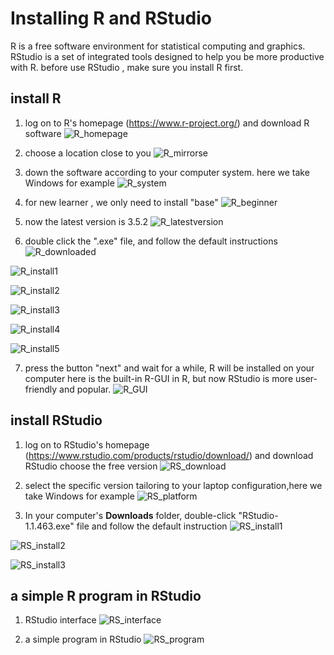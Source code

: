 
# Installing R and RStudio

R is a free software environment for statistical computing and graphics.
RStudio is a set of integrated tools designed to help you be more productive with R.
before use RStudio , make sure you install R first.


## install R 

1. log on to R's homepage (https://www.r-project.org/) and download R software
![R_homepage](Figures/R_homepage.png)

2. choose a location close to you
![R_mirrorse](Figures/R_mirrors.png)

3. down the software according to your computer system. here we take Windows for example
![R_system](Figures/R_system.png)


4. for new learner , we only need to install "base"
![R_beginner](Figures/R_beginner.png)

5. now the latest version is 3.5.2
![R_latestversion](Figures/R_latestversion.png)


6. double click the ".exe" file, and follow the default instructions
![R_downloaded](Figures/R_downloaded.png)


![R_install1](Figures/R_install1.png)


![R_install2](Figures/R_install2.png)


![R_install3](Figures/R_install3.png)


![R_install4](Figures/R_install4.png)


![R_install5](Figures/R_install5.png)

7. press the button "next" and wait for a while, R will be installed on your computer
here is the built-in R-GUI in R, but now RStudio is more user-friendly and popular.
![R_GUI](Figures/R_GUI.png)

## install RStudio


1. log on to RStudio's homepage (https://www.rstudio.com/products/rstudio/download/) and download RStudio 
 choose the free version
![RS_download](Figures/RS_download.png)


2. select the specific version tailoring to your laptop configuration,here we take Windows for example
 ![RS_platform](Figures/RS_platform.png)


3. In your computer's **Downloads** folder, double-click "RStudio-1.1.463.exe" file and follow the default instruction
![RS_install1](Figures/RS_install1.png)

![RS_install2](Figures/RS_install2.png)

![RS_install3](Figures/RS_install3.png)


##  a simple R program in RStudio

1. RStudio interface
![RS_interface](Figures/RS_interface.png)

2. a simple program in RStudio
![RS_program](Figures/RS_program.png)


